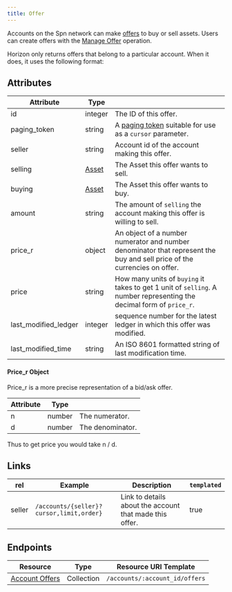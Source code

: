 ```yaml
---
title: Offer
---
```


Accounts on the Spn network can make [offers](http://spn.org/developers/learn/concepts/exchange.html) to buy or sell assets.  Users can create offers with the [Manage Offer](http://spn.org/developers/learn/concepts/list-of-operations.html) operation.

Horizon only returns offers that belong to a particular account.  When it does, it uses the following format:

## Attributes
| Attribute    | Type             |                                                                                                                        |
|--------------|------------------|------------------------------------------------------------------------------------------------------------------------|
| id           | integer           | The ID of this offer. |
| paging_token | string           | A [paging token](./page.md) suitable for use as a `cursor` parameter.                                                                |
| seller      | string           | Account id of the account making this offer.                                                    |
| selling     | [Asset](http://spn.org/developers/learn/concepts/assets.html)           | The Asset this offer wants to sell.                      |
| buying     | [Asset](http://spn.org/developers/learn/concepts/assets.html) | The Asset this offer wants to buy. |
| amount | string | The amount of `selling` the account making this offer is willing to sell.|
| price_r | object | An object of a number numerator and number denominator that represent the buy and sell price of the currencies on offer.|
| price| string | How many units of `buying` it takes to get 1 unit of `selling`. A number representing the decimal form of `price_r`.|
| last_modified_ledger| integer | sequence number for the latest ledger in which this offer was modified.||
| last_modified_time| string | An ISO 8601 formatted string of last modification time.||

#### Price_r Object
Price_r is a more precise representation of a bid/ask offer.

|    Attribute     |  Type  |                                                                                                                                |
| ---------------- | ------ | ------------------------------------------------------------------------------------------------------------------------------ |
| n               | number | The numerator.   |
| d              | number | The denominator.  |

Thus to get price you would take n / d.



## Links
| rel          | Example                                                                                           | Description                                                | `templated` |
|--------------|---------------------------------------------------------------------------------------------------|------------------------------------------------------------|-------------|
| seller      | `/accounts/{seller}?cursor,limit,order}`      | Link to details about the account that made this offer. | true        |


## Endpoints

| Resource                 | Type       | Resource URI Template                |
|--------------------------|------------|--------------------------------------|
| [Account Offers](../offers-for-account.md)       | Collection | `/accounts/:account_id/offers`       |
